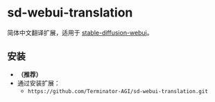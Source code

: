 # sd-webui-translation

简体中文翻译扩展，适用于 [stable-diffusion-webui](https://github.com/AUTOMATIC1111/stable-diffusion-webui)。

## 安装

- **（推荐）** 
- 通过安装扩展：
  - `https://github.com/Terminator-AGI/sd-webui-translation.git`
